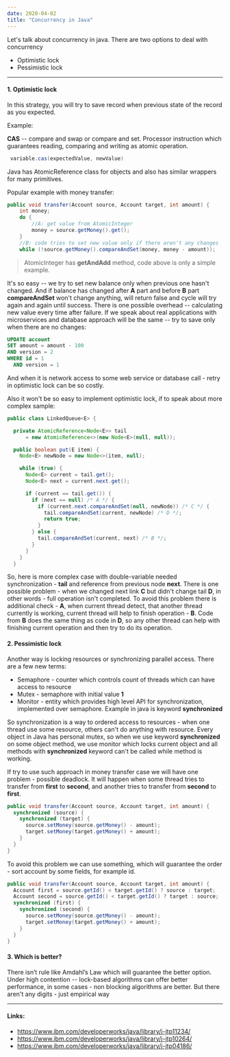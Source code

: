 ```yaml
---
date: 2020-04-02
title: "Concurrency in Java"
---
```

Let's talk about concurrency in java.
There are two options to deal with concurrency 
* Optimistic lock
* Pessimistic lock

****
#### 1. Optimistic lock

In this strategy, you will try to save record when previous state of the record as you expected.

Example: 

**CAS** -- compare and swap or compare and set. Processor instruction which guarantees reading, comparing and writing as atomic operation. 

```java
 variable.cas(expectedValue, newValue)
```

Java has AtomicReference class for objects and also has similar wrappers for many primitives. 

Popular example with money transfer:
```java
public void transfer(Account source, Account target, int amount) {
    int money;
    do {
        //A: get value from AtomicInteger
        money = source.getMoney().get(); 
    }
    //B: code tries to set new value only if there aren't any changes 
    while (!source.getMoney().compareAndSet(money, money - amount)); 
```
> AtomicInteger has **getAndAdd** method, code above is only a simple example.

It's so easy -- we try to set new balance only when previous one hasn't changed. And if balance has changed after **A** part and
before **B** part **compareAndSet** won't change anything, will return false and cycle will try again and again until success.
There is one possible overhead -- calculating new value every time after failure. If we speak about real applications
with microservices and database approach will be the same -- try to save only when there are no changes:

```sql
UPDATE account
SET amount = amount - 100
AND version = 2
WHERE id = 1
  AND version = 1
```
And when it is network access to some web service or database call - retry in optimistic lock can be so costly.

Also it won't be so easy to implement optimistic lock, if to speak about more complex sample:

```java
public class LinkedQueue<E> {

  private AtomicReference<Node<E>> tail
      = new AtomicReference<>(new Node<E>(null, null));

  public boolean put(E item) {
    Node<E> newNode = new Node<>(item, null);

    while (true) {
      Node<E> current = tail.get();
      Node<E> next = current.next.get();

      if (current == tail.get()) {
        if (next == null) /* A */ {
          if (current.next.compareAndSet(null, newNode)) /* C */ {
            tail.compareAndSet(current, newNode) /* D */;
            return true;
          }
        } else {
          tail.compareAndSet(current, next) /* B */;
        }
      }
    }
  }
```

So, here is more complex case with double-variable needed synchronization - **tail** and reference from previous node **next**.
There is one possible problem - when we changed next link **C** but didn't change tail **D**, in other words - full operation isn't completed.
To avoid this problem there is additional check - **A**, when current thread detect, that another thread currently is working, current thread will help to finish operation -
**B**. Code from **B** does the same thing as code in **D**, so any other thread can help with finishing current operation and then try to do its operation.

#### 2. Pessimistic lock

Another way is locking resources or synchronizing parallel access. There are a few new terms:
* Semaphore - counter which controls count of threads which can have access to resource
* Mutex - semaphore with initial value **1**
* Monitor - entity which provides high level API for synchronization, implemented over semaphore. Example in java 
is keyword **synchronized**

So synchronization is a way to ordered access to resources - when one thread use some resource, 
others can't do anything with resource. Every object in Java has personal mutex, so when we use keyword **synchronized** on some object method,
we use monitor which locks current object and all methods with **synchronized** keyword can't be called while method is working.

If try to use such approach in money transfer case we will have one problem - possible deadlock. It will happen when some thread tries to transfer
from **first** to **second**, and another tries to transfer from **second** to **first**.

```java
public void transfer(Account source, Account target, int amount) {
  synchronized (source) {
    synchronized (target) {
      source.setMoney(source.getMoney() - amount);
      target.setMoney(target.getMoney() + amount);
    }
  }
}
```
To avoid this problem we can use something, which will guarantee the order - sort account by some fields, for example id.
```java
public void transfer(Account source, Account target, int amount) {
  Account first = source.getId() < target.getId() ? source : target;
  Account second = source.getId() < target.getId() ? target : source;
  synchronized (first) {
    synchronized (second) {
      source.setMoney(source.getMoney() - amount);
      target.setMoney(target.getMoney() + amount);
    }
  }
}
```

#### 3. Which is better?

There isn’t rule like Amdahl’s Law which will guarantee the better option.
Under high contention -- lock-based algorithms can offer better performance, in some cases - non blocking algorithms are better.
But there aren't any digits - just empirical way

****
#### Links:
- https://www.ibm.com/developerworks/java/library/j-jtp11234/
- https://www.ibm.com/developerworks/java/library/j-jtp10264/
- https://www.ibm.com/developerworks/java/library/j-jtp04186/